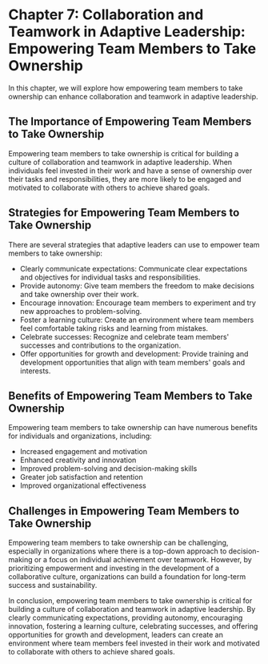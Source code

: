 Chapter 7: Collaboration and Teamwork in Adaptive Leadership: Empowering Team Members to Take Ownership
=======================================================================================================

In this chapter, we will explore how empowering team members to take ownership can enhance collaboration and teamwork in adaptive leadership.

The Importance of Empowering Team Members to Take Ownership
-----------------------------------------------------------

Empowering team members to take ownership is critical for building a culture of collaboration and teamwork in adaptive leadership. When individuals feel invested in their work and have a sense of ownership over their tasks and responsibilities, they are more likely to be engaged and motivated to collaborate with others to achieve shared goals.

Strategies for Empowering Team Members to Take Ownership
--------------------------------------------------------

There are several strategies that adaptive leaders can use to empower team members to take ownership:

* Clearly communicate expectations: Communicate clear expectations and objectives for individual tasks and responsibilities.
* Provide autonomy: Give team members the freedom to make decisions and take ownership over their work.
* Encourage innovation: Encourage team members to experiment and try new approaches to problem-solving.
* Foster a learning culture: Create an environment where team members feel comfortable taking risks and learning from mistakes.
* Celebrate successes: Recognize and celebrate team members' successes and contributions to the organization.
* Offer opportunities for growth and development: Provide training and development opportunities that align with team members' goals and interests.

Benefits of Empowering Team Members to Take Ownership
-----------------------------------------------------

Empowering team members to take ownership can have numerous benefits for individuals and organizations, including:

* Increased engagement and motivation
* Enhanced creativity and innovation
* Improved problem-solving and decision-making skills
* Greater job satisfaction and retention
* Improved organizational effectiveness

Challenges in Empowering Team Members to Take Ownership
-------------------------------------------------------

Empowering team members to take ownership can be challenging, especially in organizations where there is a top-down approach to decision-making or a focus on individual achievement over teamwork. However, by prioritizing empowerment and investing in the development of a collaborative culture, organizations can build a foundation for long-term success and sustainability.

In conclusion, empowering team members to take ownership is critical for building a culture of collaboration and teamwork in adaptive leadership. By clearly communicating expectations, providing autonomy, encouraging innovation, fostering a learning culture, celebrating successes, and offering opportunities for growth and development, leaders can create an environment where team members feel invested in their work and motivated to collaborate with others to achieve shared goals.
